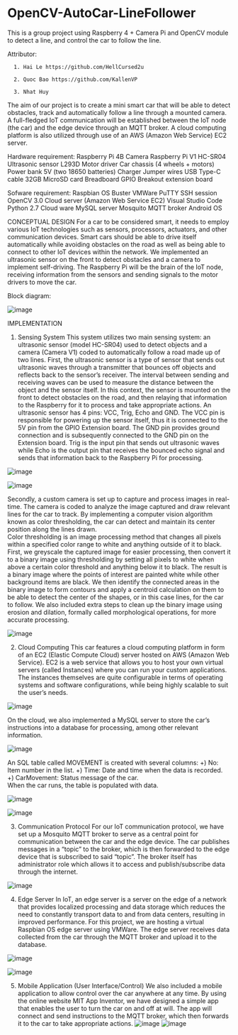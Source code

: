 # OpenCV-AutoCar-LineFollower
This is a group project using Raspberry 4 + Camera Pi and OpenCV module to detect a line, and control the car to follow the line.

Attributor:

      1. Hai Le https://github.com/HellCursed2u
      
      2. Quoc Bao https://github.com/KallenVP
      
      3. Nhat Huy

The aim of our project is to create a mini smart car that will be able to detect obstacles, track and automatically follow a line through a mounted camera. A full-fledged IoT communication will be established between the IoT node (the car) and the edge device through an MQTT broker. A cloud computing platform is also utilized through use of an AWS (Amazon Web Service) EC2 server. 

Hardware requirement:
      Raspberry Pi 4B 
      Camera Raspberry Pi V1 
      HC-SR04 Ultrasonic sensor 
      L293D Motor driver 
      Car chassis (4 wheels + motors) 
      Power bank 5V (two 18650 batteries) 
      Charger 
      Jumper wires 
      USB Type-C cable 
      32GB MicroSD card Breadboard 
      GPIO Breakout extension board 
      
Sofware requirement:
      Raspbian OS Buster VMWare 
      PuTTY SSH session 
      OpenCV 3.0 
      Cloud server (Amazon Web Service EC2) 
      Visual Studio Code 
      Python 2.7 
      Cloud ware 
      MySQL server 
      Mosquito MQTT broker 
      Android OS 
      
      
CONCEPTUAL DESIGN
  For a car to be considered smart, it needs to employ various IoT technologies such as sensors, processors, actuators, and other communication devices. Smart cars should be able to drive itself automatically while avoiding obstacles on the road as well as being able to connect to other IoT devices within the network. We implemented an ultrasonic sensor on the front to detect obstacles and a camera to implement self-driving. The Raspberry Pi will be the brain of the IoT node, receiving information from the sensors and sending signals to the motor drivers to move the car. 
  
Block diagram:

![image](https://user-images.githubusercontent.com/114500456/232432662-511ad98a-f364-494f-ad5f-6dacc2774ea0.png)

IMPLEMENTATION
1. Sensing System 
This system utilizes two main sensing system: an ultrasonic sensor (model HC-SR04) used to detect objects and a camera (Camera V1) coded to automatically follow a road made up of two lines. 
First, the ultrasonic sensor is a type of sensor that sends out ultrasonic waves through a transmitter that bounces off objects and reflects back to the sensor’s receiver. The interval between sending and receiving waves can be used to measure the distance between the object and the sensor itself. In this context, the sensor is mounted on the front to detect obstacles on the road, and then relaying that information to the Raspberry for it to process and take appropriate actions. 
An ultrasonic sensor has 4 pins: VCC, Trig, Echo and GND. The VCC pin is responsible for powering up the sensor itself, thus it is connected to the 5V pin from the GPIO Extension board. The GND pin provides ground connection and is subsequently connected to the GND pin on the Extension board. Trig is the input pin that sends out ultrasonic waves while Echo is the output pin that receives the bounced echo signal and sends that information back to the Raspberry Pi for processing. 

![image](https://user-images.githubusercontent.com/114500456/232433021-729a2fe4-aeeb-4880-bf77-af10c971ddc1.png)

![image](https://user-images.githubusercontent.com/114500456/232433091-b082280e-52ce-4e83-8099-ae2d804262c9.png)
  
Secondly, a custom camera is set up to capture and process images in real-time. The camera is coded to analyze the image captured and draw relevant lines for the car to track. By implementing a computer vision algorithm known as color thresholding, the car can detect and maintain its center position along the lines drawn.  
Color thresholding is an image processing method that changes all pixels within a specified color range to white and anything outside of it to black. First, we greyscale the captured image for easier processing, then convert it to a binary image using thresholding by setting all pixels to white when above a certain color threshold and anything below it to black. The result is a binary image where the points of interest are painted white while other background items are black. We then identify the connected areas in the binary image to form contours and apply a centroid calculation on them to be able to detect the center of the shapes, or in this case lines, for the car to follow. We also included extra steps to clean up the binary image using erosion and dilation, formally called morphological operations, for more accurate processing. 

![image](https://user-images.githubusercontent.com/114500456/232433155-ec785ced-e067-4ccf-b4f5-e82c1262f234.png)

2. Cloud Computing 
This car features a cloud computing platform in form of an EC2 (Elastic Compute Cloud) server hosted on AWS (Amazon Web Service). EC2 is a web service that allows you to host your own virtual servers (called Instances) where you can run your custom applications. The instances themselves are quite configurable in terms of operating systems and software configurations, while being highly scalable to suit the user’s needs.  

![image](https://user-images.githubusercontent.com/114500456/232433387-82d7bbac-bc2d-4ec8-ac53-c311e586127f.png)

On the cloud, we also implemented a MySQL server to store the car’s instructions into a database for processing, among other relevant information. 

![image](https://user-images.githubusercontent.com/114500456/232433432-079ba39b-af12-4879-be10-7492e72eeacd.png)  
 	 
An SQL table called MOVEMENT is created with several columns: 
+) No: Item number in the list. 
+) Time: Date and time when the data is recorded. 
+) CarMovement: Status message of the car.  
When the car runs, the table is populated with data. 

![image](https://user-images.githubusercontent.com/114500456/232433506-5cfeed75-e68c-4ff6-b08a-32c628577c65.png)

![image](https://user-images.githubusercontent.com/114500456/232433517-f7250c37-6fed-40ea-9ea6-1ab05f82df38.png)

3. Communication Protocol 
For our IoT communication protocol, we have set up a Mosquito MQTT broker to serve as a central point for communication between the car and the edge device. The car publishes messages in a “topic” to the broker, which is then forwarded to the edge device that is subscribed to said “topic”. The broker itself has administrator role which allows it to access and publish/subscribe data through the internet. 

![image](https://user-images.githubusercontent.com/114500456/232433684-18e60ade-2374-4234-beb8-ffe7ff9d73b7.png)

4. Edge Server 
In IoT, an edge server is a server on the edge of a network that provides localized processing and data storage which reduces the need to constantly transport data to and from data centers, resulting in improved performance. For this project, we are hosting a virtual Raspbian OS edge server using VMWare. The edge server receives data collected from the car through the MQTT broker and upload it to the database. 

![image](https://user-images.githubusercontent.com/114500456/232433745-56705d0c-b998-4bed-8db6-bfbda92d151e.png)

![image](https://user-images.githubusercontent.com/114500456/232433788-d7226b2c-8150-4b24-b338-e3fa5bc343cb.png)

5. Mobile Application (User Interface/Control) 
We also included a mobile application to allow control over the car anywhere at any time. By using the online website MIT App Inventor, we have designed a simple app that enables the user to turn the car on and off at will. The app will connect and send instructions to the MQTT broker, which then forwards it to the car to take appropriate actions. 
![image](https://user-images.githubusercontent.com/114500456/232433845-7aafd270-10f7-41d3-b2f4-d727f3ffd5b9.png)
![image](https://user-images.githubusercontent.com/114500456/232433855-a511af4d-7872-4006-ac87-ea8f1a4a9d6d.png)






  
   




  
 
 



